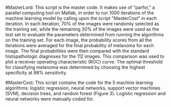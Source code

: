 #MasterLord: This script is the master code. It makes use of "parfor," a parallel computing tool on Matlab, in order to run 1000 iterations of the machine learning model by calling upon the script "MasterCost" in each iteration. In each iteration, 70% of the images were randomly selected as the training set, while the remaining 30% of the images were used as the test set to evaluate the parameters determined from running the algorithms on the training set. For each image, the probability scores from all the iterations were averaged for the final probability of melanoma for each image. The final probabilities were then compared with the standard histopathologic diagnoses for the 112 images. This comparison was used to plot a receiver operating characteristic (ROC) curve. The optimal threshold for classifying melanoma was determined by choosing the highest specificity at 98% sensitivity.

#MasterCost: This script contains the code for the 5 machine learning algorithms: logistic regression, neural networks, support vector machines (SVM), decision trees, and random forest (Figure 3). Logistic regression and neural networks were manually coded for.
